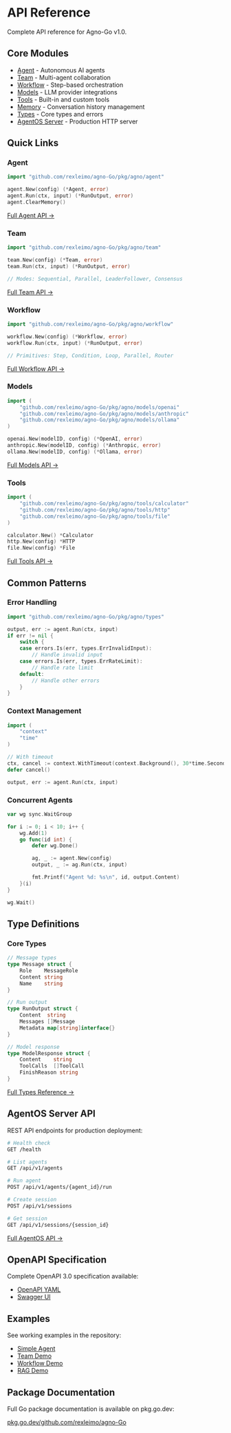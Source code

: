 # API Reference

Complete API reference for Agno-Go v1.0.

## Core Modules

- [Agent](/api/agent) - Autonomous AI agents
- [Team](/api/team) - Multi-agent collaboration
- [Workflow](/api/workflow) - Step-based orchestration
- [Models](/api/models) - LLM provider integrations
- [Tools](/api/tools) - Built-in and custom tools
- [Memory](/api/memory) - Conversation history management
- [Types](/api/types) - Core types and errors
- [AgentOS Server](/api/agentos) - Production HTTP server

## Quick Links

### Agent

```go
import "github.com/rexleimo/agno-Go/pkg/agno/agent"

agent.New(config) (*Agent, error)
agent.Run(ctx, input) (*RunOutput, error)
agent.ClearMemory()
```

[Full Agent API →](/api/agent)

### Team

```go
import "github.com/rexleimo/agno-Go/pkg/agno/team"

team.New(config) (*Team, error)
team.Run(ctx, input) (*RunOutput, error)

// Modes: Sequential, Parallel, LeaderFollower, Consensus
```

[Full Team API →](/api/team)

### Workflow

```go
import "github.com/rexleimo/agno-Go/pkg/agno/workflow"

workflow.New(config) (*Workflow, error)
workflow.Run(ctx, input) (*RunOutput, error)

// Primitives: Step, Condition, Loop, Parallel, Router
```

[Full Workflow API →](/api/workflow)

### Models

```go
import (
    "github.com/rexleimo/agno-Go/pkg/agno/models/openai"
    "github.com/rexleimo/agno-Go/pkg/agno/models/anthropic"
    "github.com/rexleimo/agno-Go/pkg/agno/models/ollama"
)

openai.New(modelID, config) (*OpenAI, error)
anthropic.New(modelID, config) (*Anthropic, error)
ollama.New(modelID, config) (*Ollama, error)
```

[Full Models API →](/api/models)

### Tools

```go
import (
    "github.com/rexleimo/agno-Go/pkg/agno/tools/calculator"
    "github.com/rexleimo/agno-Go/pkg/agno/tools/http"
    "github.com/rexleimo/agno-Go/pkg/agno/tools/file"
)

calculator.New() *Calculator
http.New(config) *HTTP
file.New(config) *File
```

[Full Tools API →](/api/tools)

## Common Patterns

### Error Handling

```go
import "github.com/rexleimo/agno-Go/pkg/agno/types"

output, err := agent.Run(ctx, input)
if err != nil {
    switch {
    case errors.Is(err, types.ErrInvalidInput):
        // Handle invalid input
    case errors.Is(err, types.ErrRateLimit):
        // Handle rate limit
    default:
        // Handle other errors
    }
}
```

### Context Management

```go
import (
    "context"
    "time"
)

// With timeout
ctx, cancel := context.WithTimeout(context.Background(), 30*time.Second)
defer cancel()

output, err := agent.Run(ctx, input)
```

### Concurrent Agents

```go
var wg sync.WaitGroup

for i := 0; i < 10; i++ {
    wg.Add(1)
    go func(id int) {
        defer wg.Done()

        ag, _ := agent.New(config)
        output, _ := ag.Run(ctx, input)

        fmt.Printf("Agent %d: %s\n", id, output.Content)
    }(i)
}

wg.Wait()
```

## Type Definitions

### Core Types

```go
// Message types
type Message struct {
    Role    MessageRole
    Content string
    Name    string
}

// Run output
type RunOutput struct {
    Content  string
    Messages []Message
    Metadata map[string]interface{}
}

// Model response
type ModelResponse struct {
    Content    string
    ToolCalls  []ToolCall
    FinishReason string
}
```

[Full Types Reference →](/api/types)

## AgentOS Server API

REST API endpoints for production deployment:

```bash
# Health check
GET /health

# List agents
GET /api/v1/agents

# Run agent
POST /api/v1/agents/{agent_id}/run

# Create session
POST /api/v1/sessions

# Get session
GET /api/v1/sessions/{session_id}
```

[Full AgentOS API →](/api/agentos)

## OpenAPI Specification

Complete OpenAPI 3.0 specification available:

- [OpenAPI YAML](https://github.com/rexleimo/agno-Go/blob/main/pkg/agentos/openapi.yaml)
- [Swagger UI](https://github.com/rexleimo/agno-Go/tree/main/pkg/agentos#api-documentation)

## Examples

See working examples in the repository:

- [Simple Agent](https://github.com/rexleimo/agno-Go/tree/main/cmd/examples/simple_agent)
- [Team Demo](https://github.com/rexleimo/agno-Go/tree/main/cmd/examples/team_demo)
- [Workflow Demo](https://github.com/rexleimo/agno-Go/tree/main/cmd/examples/workflow_demo)
- [RAG Demo](https://github.com/rexleimo/agno-Go/tree/main/cmd/examples/rag_demo)

## Package Documentation

Full Go package documentation is available on pkg.go.dev:

[pkg.go.dev/github.com/rexleimo/agno-Go](https://pkg.go.dev/github.com/rexleimo/agno-Go)
